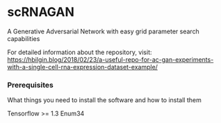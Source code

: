 # scRNAGAN
A Generative Adversarial Network with easy grid parameter search capabilities

For detailed information about the repository, visit: https://hbilgin.blog/2018/02/23/a-useful-repo-for-ac-gan-experiments-with-a-single-cell-rna-expression-dataset-example/

### Prerequisites

What things you need to install the software and how to install them

Tensorflow >= 1.3
Enum34 
